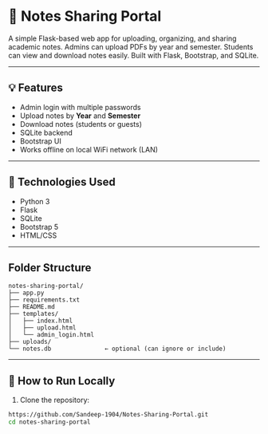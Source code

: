 # 📝 Notes Sharing Portal 
A simple Flask-based web app for uploading, organizing, and sharing academic notes. Admins can upload PDFs by year and semester. Students can view and download notes easily. Built with Flask, Bootstrap, and SQLite.

---

## 💡 Features

- Admin login with multiple passwords
- Upload notes by **Year** and **Semester**
- Download notes (students or guests)
- SQLite backend
- Bootstrap UI
- Works offline on local WiFi network (LAN)

---

## 🔧 Technologies Used

- Python 3
- Flask
- SQLite
- Bootstrap 5
- HTML/CSS

---
## Folder Structure
```
notes-sharing-portal/
├── app.py
├── requirements.txt
├── README.md
├── templates/
│   ├── index.html
│   ├── upload.html
│   └── admin_login.html
├── uploads/               
└── notes.db               ← optional (can ignore or include)
```

---
## 🚀 How to Run Locally

1. Clone the repository:
```bash
https://github.com/Sandeep-1904/Notes-Sharing-Portal.git
cd notes-sharing-portal

```

